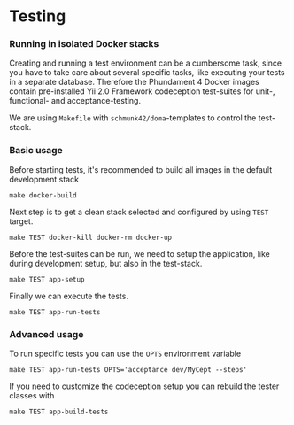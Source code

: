 Testing
=======

### Running in isolated Docker stacks

Creating and running a test environment can be a cumbersome task, since you have to take care about several specific tasks, like executing your tests in a separate database. Therefore the Phundament 4 Docker images contain pre-installed Yii 2.0 Framework codeception test-suites for unit-, functional- and acceptance-testing.

We are using `Makefile` with `schmunk42/doma`-templates to control the test-stack.

### Basic usage 
 
Before starting tests, it's recommended to build all images in the default development stack

    make docker-build

Next step is to get a clean stack selected and configured by using `TEST` target.  

    make TEST docker-kill docker-rm docker-up

Before the test-suites can be run, we need to setup the application, like during development setup, but also in the test-stack. 

    make TEST app-setup

Finally we can execute the tests.

    make TEST app-run-tests

### Advanced usage

To run specific tests you can use the `OPTS` environment variable

    make TEST app-run-tests OPTS='acceptance dev/MyCept --steps'

If you need to customize the codeception setup you can rebuild the tester classes with      

    make TEST app-build-tests


